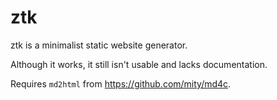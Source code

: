 # ztk

ztk is a minimalist static website generator.

Although it works, it still isn't usable and lacks documentation.

Requires `md2html` from https://github.com/mity/md4c.
